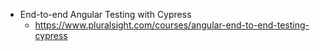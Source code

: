 - End-to-end Angular Testing with Cypress
  - https://www.pluralsight.com/courses/angular-end-to-end-testing-cypress
